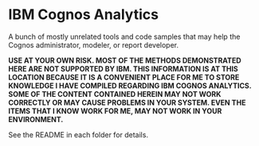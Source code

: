# IBM Cognos Analytics
A bunch of mostly unrelated tools and code samples that may help the Cognos administrator, modeler, or report developer.

**USE AT YOUR OWN RISK.  MOST OF THE METHODS DEMONSTRATED HERE ARE NOT SUPPORTED BY IBM.  THIS INFORMATION IS AT THIS LOCATION BECAUSE IT IS A CONVENIENT PLACE FOR ME TO STORE KNOWLEDGE I HAVE COMPILED REGARDING IBM COGNOS ANALYTICS.  SOME OF THE CONTENT CONTAINED HEREIN MAY NOT WORK CORRECTLY OR MAY CAUSE PROBLEMS IN YOUR SYSTEM.  EVEN THE ITEMS THAT I KNOW WORK FOR ME, MAY NOT WORK IN YOUR ENVIRONMENT.**

See the README in each folder for details.
